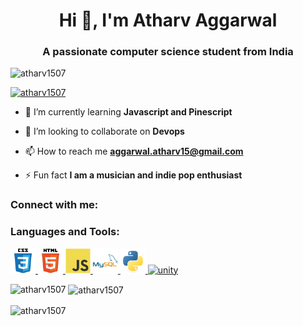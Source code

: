 <h1 align="center">Hi 👋, I'm Atharv Aggarwal</h1>
<h3 align="center">A passionate computer science student from India</h3>

<p align="left"> <img src="https://komarev.com/ghpvc/?username=atharv1507&label=Profile%20views&color=0e75b6&style=flat" alt="atharv1507" /> </p>

<p align="left"> <a href="https://github.com/ryo-ma/github-profile-trophy"><img src="https://github-profile-trophy.vercel.app/?username=atharv1507" alt="atharv1507" /></a> </p>

- 🌱 I’m currently learning **Javascript and Pinescript**

- 👯 I’m looking to collaborate on **Devops**

- 📫 How to reach me **aggarwal.atharv15@gmail.com**

- ⚡ Fun fact **I am a musician and indie pop enthusiast**

<h3 align="left">Connect with me:</h3>
<p align="left">
</p>

<h3 align="left">Languages and Tools:</h3>
<p align="left"> <a href="https://www.w3schools.com/css/" target="_blank" rel="noreferrer"> <img src="https://raw.githubusercontent.com/devicons/devicon/master/icons/css3/css3-original-wordmark.svg" alt="css3" width="40" height="40"/> </a> <a href="https://www.w3.org/html/" target="_blank" rel="noreferrer"> <img src="https://raw.githubusercontent.com/devicons/devicon/master/icons/html5/html5-original-wordmark.svg" alt="html5" width="40" height="40"/> </a> <a href="https://developer.mozilla.org/en-US/docs/Web/JavaScript" target="_blank" rel="noreferrer"> <img src="https://raw.githubusercontent.com/devicons/devicon/master/icons/javascript/javascript-original.svg" alt="javascript" width="40" height="40"/> </a> <a href="https://www.mysql.com/" target="_blank" rel="noreferrer"> <img src="https://raw.githubusercontent.com/devicons/devicon/master/icons/mysql/mysql-original-wordmark.svg" alt="mysql" width="40" height="40"/> </a> <a href="https://www.python.org" target="_blank" rel="noreferrer"> <img src="https://raw.githubusercontent.com/devicons/devicon/master/icons/python/python-original.svg" alt="python" width="40" height="40"/> </a> <a href="https://unity.com/" target="_blank" rel="noreferrer"> <img src="https://www.vectorlogo.zone/logos/unity3d/unity3d-icon.svg" alt="unity" width="40" height="40"/> </a> </p>

<p><img align="left" src="https://github-readme-stats.vercel.app/api/top-langs?username=atharv1507&show_icons=true&locale=en&layout=compact" alt="atharv1507" /></p>

<p>&nbsp;<img align="center" src="https://github-readme-stats.vercel.app/api?username=atharv1507&show_icons=true&locale=en" alt="atharv1507" /></p>

<p><img align="center" src="https://github-readme-streak-stats.herokuapp.com/?user=atharv1507&" alt="atharv1507" /></p>
